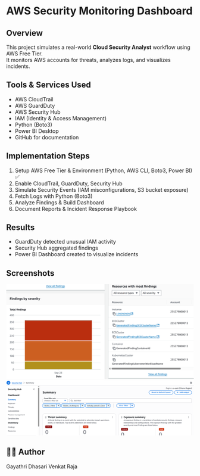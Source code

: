 # AWS Security Monitoring Dashboard

## Overview
This project simulates a real-world **Cloud Security Analyst** workflow using AWS Free Tier.  
It monitors AWS accounts for threats, analyzes logs, and visualizes incidents.

## Tools & Services Used
- AWS CloudTrail
- AWS GuardDuty
- AWS Security Hub
- IAM (Identity & Access Management)
- Python (Boto3)
- Power BI Desktop
- GitHub for documentation

## Implementation Steps
1. Setup AWS Free Tier & Environment (Python, AWS CLI, Boto3, Power BI) ✅
2. Enable CloudTrail, GuardDuty, Security Hub
3. Simulate Security Events (IAM misconfigurations, S3 bucket exposure)
4. Fetch Logs with Python (Boto3)
5. Analyze Findings & Build Dashboard
6. Document Reports & Incident Response Playbook

## Results
- GuardDuty detected unusual IAM activity
- Security Hub aggregated findings
- Power BI Dashboard created to visualize incidents

## Screenshots
![GuardDuty Alert](screenshots/guardduty_alert.png)
![Security Hub Dashboard](screenshots/securityhub_dashboard.png)

## 🧑‍💻 Author
Gayathri Dhasari Venkat Raja

